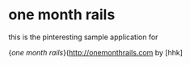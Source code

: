 # one month rails

this is the pinteresting sample application for 

{*one month rails*}(http://onemonthrails.com
by [hhk]